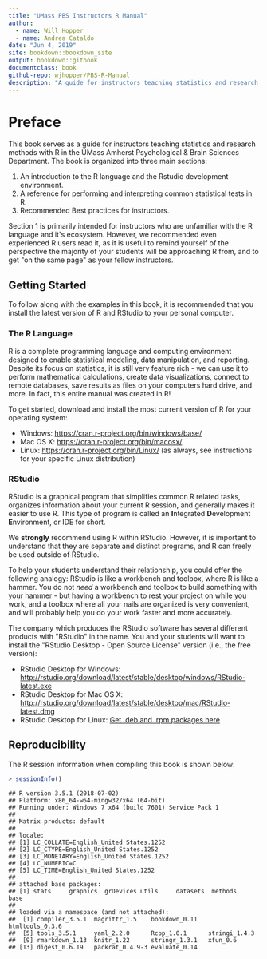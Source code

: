 ```yaml
--- 
title: "UMass PBS Instructors R Manual"
author:
  - name: Will Hopper
  - name: Andrea Cataldo
date: "Jun 4, 2019"
site: bookdown::bookdown_site
output: bookdown::gitbook
documentclass: book
github-repo: wjhopper/PBS-R-Manual
description: "A guide for instructors teaching statistics and research methods with R in the UMass Amherst Psychological & Brain Sciences Department."
---
```




# Preface
This book serves as a guide for instructors teaching statistics and research methods with R in the UMass Amherst Psychological & Brain Sciences Department. The book is organized into three main sections:

1. An introduction to the R language and the Rstudio development environment.
2. A reference for performing and interpreting common statistical tests in R.
3. Recommended Best practices for instructors.

Section 1 is primarily intended for instructors who are unfamiliar with the R language and it's ecosystem. However, we recommended even experienced R users read it, as it is useful to remind yourself of the perspective the majority of your students will be approaching R from, and to get "on the same page" as your fellow instructors.

## Getting Started
To follow along with the examples in this book, it is recommended that you install the latest version of R and RStudio to your personal computer.

### The R Language

R is a complete programming language and computing environment designed to enable statistical modeling, data manipulation, and reporting. Despite its focus on statistics, it is still very feature rich - we can use it to perform mathematical calculations, create data visualizations, connect to remote databases, save results as files on your computers hard drive, and more. In fact, this entire manual was created in R!

To get started, download and install the most current version of R for your operating system:

- Windows: https://cran.r-project.org/bin/windows/base/
- Mac OS X: https://cran.r-project.org/bin/macosx/
- Linux: https://cran.r-project.org/bin/Linux/ (as always, see instructions for your specific Linux distribution)

### RStudio

RStudio is a graphical program that simplifies common R related tasks, organizes information about your current R session, and generally makes it easier to use R. This type of program is called an **I**ntegrated **D**evelopment **E**nvironment, or IDE for short.

We **strongly** recommend using R within RStudio. However, it is important to understand that they are separate and distinct programs, and R can freely be used outside of RStudio. 

To help your students understand their relationship, you could offer the following analogy: RStudio is like a workbench and toolbox, where R is like a hammer. You do not *need* a workbench and toolbox to build something with your hammer - but having a workbench to rest your project on while you work, and a toolbox where all your nails are organized is very convenient, and will probably help you do your work faster and more accurately.

The company which produces the RStudio software has several different products with "RStudio" in the name. You and your students will want to install the "RStudio Desktop - Open Source License" version (i.e., the free version):

- RStudio Desktop for Windows: http://rstudio.org/download/latest/stable/desktop/windows/RStudio-latest.exe
- RStudio Desktop for Mac OS X: http://rstudio.org/download/latest/stable/desktop/mac/RStudio-latest.dmg
- RStudio Desktop for Linux: [Get .deb and .rpm packages here](https://www.rstudio.com/products/rstudio/download/#download)


## Reproducibility
The R session information when compiling this book is shown below:

```r
> sessionInfo()
```

```
## R version 3.5.1 (2018-07-02)
## Platform: x86_64-w64-mingw32/x64 (64-bit)
## Running under: Windows 7 x64 (build 7601) Service Pack 1
## 
## Matrix products: default
## 
## locale:
## [1] LC_COLLATE=English_United States.1252 
## [2] LC_CTYPE=English_United States.1252   
## [3] LC_MONETARY=English_United States.1252
## [4] LC_NUMERIC=C                          
## [5] LC_TIME=English_United States.1252    
## 
## attached base packages:
## [1] stats     graphics  grDevices utils     datasets  methods   base     
## 
## loaded via a namespace (and not attached):
##  [1] compiler_3.5.1  magrittr_1.5    bookdown_0.11   htmltools_0.3.6
##  [5] tools_3.5.1     yaml_2.2.0      Rcpp_1.0.1      stringi_1.4.3  
##  [9] rmarkdown_1.13  knitr_1.22      stringr_1.3.1   xfun_0.6       
## [13] digest_0.6.19   packrat_0.4.9-3 evaluate_0.14
```

